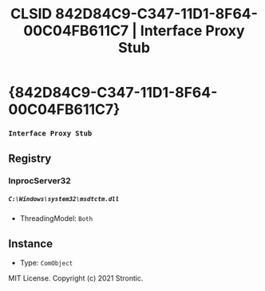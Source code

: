 ﻿---
title: "CLSID 842D84C9-C347-11D1-8F64-00C04FB611C7 | Interface Proxy Stub"
excerpt: What is COM-Object CLSID 842D84C9-C347-11D1-8F64-00C04FB611C7?
---

# {842D84C9-C347-11D1-8F64-00C04FB611C7}

### `Interface Proxy Stub`

## Registry


### InprocServer32

##### `C:\Windows\system32\msdtctm.dll`
* ThreadingModel: `Both`

## Instance

* Type: `ComObject`

MIT License. Copyright (c) 2021 Strontic.


